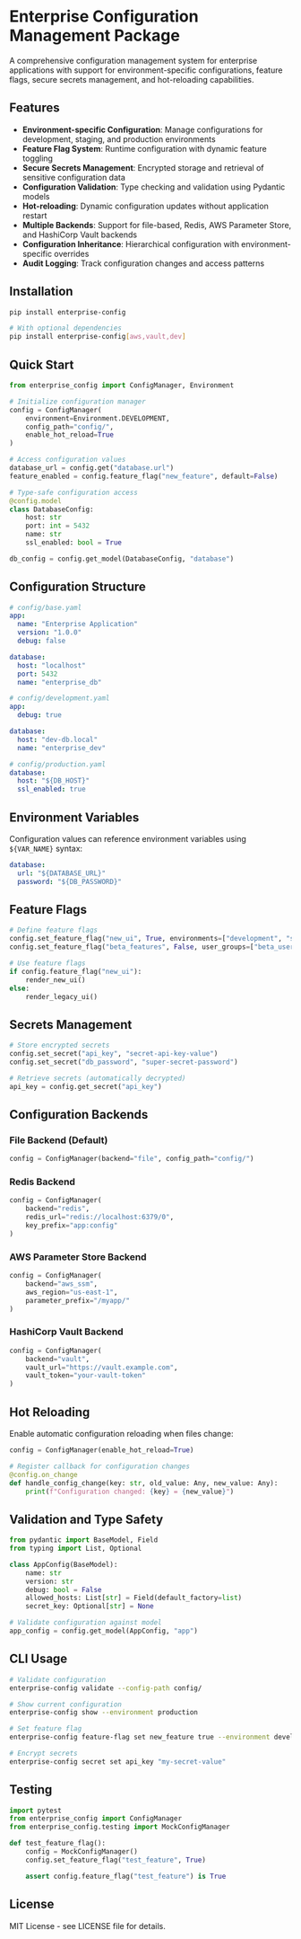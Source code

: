 # Enterprise Configuration Management Package

A comprehensive configuration management system for enterprise applications with support for environment-specific configurations, feature flags, secure secrets management, and hot-reloading capabilities.

## Features

- **Environment-specific Configuration**: Manage configurations for development, staging, and production environments
- **Feature Flag System**: Runtime configuration with dynamic feature toggling
- **Secure Secrets Management**: Encrypted storage and retrieval of sensitive configuration data
- **Configuration Validation**: Type checking and validation using Pydantic models
- **Hot-reloading**: Dynamic configuration updates without application restart
- **Multiple Backends**: Support for file-based, Redis, AWS Parameter Store, and HashiCorp Vault backends
- **Configuration Inheritance**: Hierarchical configuration with environment-specific overrides
- **Audit Logging**: Track configuration changes and access patterns

## Installation

```bash
pip install enterprise-config

# With optional dependencies
pip install enterprise-config[aws,vault,dev]
```

## Quick Start

```python
from enterprise_config import ConfigManager, Environment

# Initialize configuration manager
config = ConfigManager(
    environment=Environment.DEVELOPMENT,
    config_path="config/",
    enable_hot_reload=True
)

# Access configuration values
database_url = config.get("database.url")
feature_enabled = config.feature_flag("new_feature", default=False)

# Type-safe configuration access
@config.model
class DatabaseConfig:
    host: str
    port: int = 5432
    name: str
    ssl_enabled: bool = True

db_config = config.get_model(DatabaseConfig, "database")
```

## Configuration Structure

```yaml
# config/base.yaml
app:
  name: "Enterprise Application"
  version: "1.0.0"
  debug: false

database:
  host: "localhost"
  port: 5432
  name: "enterprise_db"

# config/development.yaml
app:
  debug: true

database:
  host: "dev-db.local"
  name: "enterprise_dev"

# config/production.yaml
database:
  host: "${DB_HOST}"
  ssl_enabled: true
```

## Environment Variables

Configuration values can reference environment variables using `${VAR_NAME}` syntax:

```yaml
database:
  url: "${DATABASE_URL}"
  password: "${DB_PASSWORD}"
```

## Feature Flags

```python
# Define feature flags
config.set_feature_flag("new_ui", True, environments=["development", "staging"])
config.set_feature_flag("beta_features", False, user_groups=["beta_users"])

# Use feature flags
if config.feature_flag("new_ui"):
    render_new_ui()
else:
    render_legacy_ui()
```

## Secrets Management

```python
# Store encrypted secrets
config.set_secret("api_key", "secret-api-key-value")
config.set_secret("db_password", "super-secret-password")

# Retrieve secrets (automatically decrypted)
api_key = config.get_secret("api_key")
```

## Configuration Backends

### File Backend (Default)

```python
config = ConfigManager(backend="file", config_path="config/")
```

### Redis Backend

```python
config = ConfigManager(
    backend="redis",
    redis_url="redis://localhost:6379/0",
    key_prefix="app:config"
)
```

### AWS Parameter Store Backend

```python
config = ConfigManager(
    backend="aws_ssm",
    aws_region="us-east-1",
    parameter_prefix="/myapp/"
)
```

### HashiCorp Vault Backend

```python
config = ConfigManager(
    backend="vault",
    vault_url="https://vault.example.com",
    vault_token="your-vault-token"
)
```

## Hot Reloading

Enable automatic configuration reloading when files change:

```python
config = ConfigManager(enable_hot_reload=True)

# Register callback for configuration changes
@config.on_change
def handle_config_change(key: str, old_value: Any, new_value: Any):
    print(f"Configuration changed: {key} = {new_value}")
```

## Validation and Type Safety

```python
from pydantic import BaseModel, Field
from typing import List, Optional

class AppConfig(BaseModel):
    name: str
    version: str
    debug: bool = False
    allowed_hosts: List[str] = Field(default_factory=list)
    secret_key: Optional[str] = None

# Validate configuration against model
app_config = config.get_model(AppConfig, "app")
```

## CLI Usage

```bash
# Validate configuration
enterprise-config validate --config-path config/

# Show current configuration
enterprise-config show --environment production

# Set feature flag
enterprise-config feature-flag set new_feature true --environment development

# Encrypt secrets
enterprise-config secret set api_key "my-secret-value"
```

## Testing

```python
import pytest
from enterprise_config import ConfigManager
from enterprise_config.testing import MockConfigManager

def test_feature_flag():
    config = MockConfigManager()
    config.set_feature_flag("test_feature", True)

    assert config.feature_flag("test_feature") is True
```

## License

MIT License - see LICENSE file for details.

